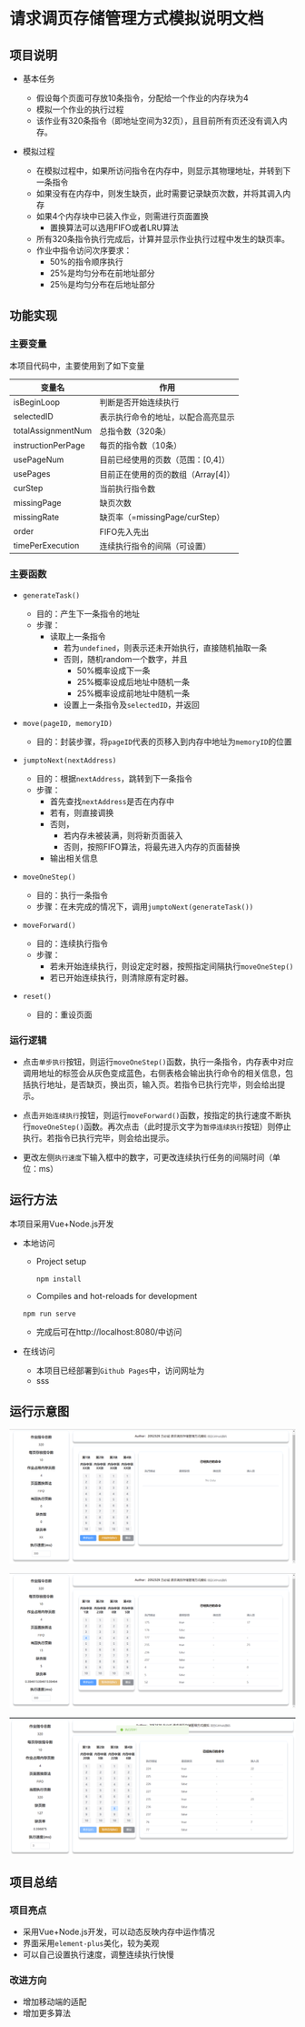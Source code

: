 # 请求调页存储管理方式模拟说明文档
## 项目说明

- 基本任务
  - 假设每个页面可存放10条指令，分配给一个作业的内存块为4
  - 模拟一个作业的执行过程
  - 该作业有320条指令（即地址空间为32页），且目前所有页还没有调入内存。

- 模拟过程
  - 在模拟过程中，如果所访问指令在内存中，则显示其物理地址，并转到下一条指令
  - 如果没有在内存中，则发生缺页，此时需要记录缺页次数，并将其调入内存
  - 如果4个内存块中已装入作业，则需进行页面置换
    - 置换算法可以选用FIFO或者LRU算法
  - 所有320条指令执行完成后，计算并显示作业执行过程中发生的缺页率。
  - 作业中指令访问次序要求：
    - 50%的指令顺序执行
    - 25%是均匀分布在前地址部分
    - 25％是均匀分布在后地址部分
## 功能实现

### 主要变量

本项目代码中，主要使用到了如下变量

| 变量名             | 作用                               |
| ------------------ | ---------------------------------- |
| isBeginLoop        | 判断是否开始连续执行               |
| selectedID         | 表示执行命令的地址，以配合高亮显示 |
| totalAssignmentNum | 总指令数（320条）                  |
| instructionPerPage | 每页的指令数（10条）               |
| usePageNum         | 目前已经使用的页数（范围：[0,4]）  |
| usePages           | 目前正在使用的页的数组（Array[4]） |
| curStep            | 当前执行指令数                     |
| missingPage        | 缺页次数                           |
| missingRate        | 缺页率（=missingPage/curStep）     |
| order              | FIFO先入先出                       |
| timePerExecution   | 连续执行指令的间隔（可设置）       |

### 主要函数

- `generateTask()`
  - 目的：产生下一条指令的地址
  - 步骤：
    - 读取上一条指令
      - 若为`undefined`，则表示还未开始执行，直接随机抽取一条
      - 否则，随机random一个数字，并且
        - 50%概率设成下一条
        - 25%概率设成后地址中随机一条
        - 25%概率设成前地址中随机一条
      - 设置上一条指令及`selectedID`，并返回
- `move(pageID, memoryID)`
  - 目的：封装步骤，将`pageID`代表的页移入到内存中地址为`memoryID`的位置
- `jumptoNext(nextAddress)`
  - 目的：根据`nextAddress`，跳转到下一条指令
  - 步骤：
    - 首先查找`nextAddress`是否在内存中
    - 若有，则直接调换
    - 否则，
      - 若内存未被装满，则将新页面装入
      - 否则，按照FIFO算法，将最先进入内存的页面替换
    - 输出相关信息
- `moveOneStep()`
  - 目的：执行一条指令
  - 步骤：在未完成的情况下，调用`jumptoNext(generateTask())`
- `moveForward()`
  - 目的：连续执行指令
  - 步骤：
    - 若未开始连续执行，则设定定时器，按照指定间隔执行`moveOneStep()`
    - 若已开始连续执行，则清除原有定时器。

- `reset()`
  - 目的：重设页面

### 运行逻辑

- 点击`单步执行`按钮，则运行`moveOneStep()`函数，执行一条指令，内存表中对应调用地址的标签会从灰色变成蓝色，右侧表格会输出执行命令的相关信息，包括执行地址，是否缺页，换出页，输入页。若指令已执行完毕，则会给出提示。
- 点击`开始连续执行`按钮，则运行`moveForward()`函数，按指定的执行速度不断执行`moveOneStep()`函数。再次点击（此时提示文字为`暂停连续执行`按钮）则停止执行。若指令已执行完毕，则会给出提示。

- 更改左侧`执行速度`下输入框中的数字，可更改连续执行任务的间隔时间（单位：ms）

## 运行方法

本项目采用Vue+Node.js开发

- 本地访问

  - Project setup

    ```
    npm install
    ```

  -  Compiles and hot-reloads for development

    ```
    npm run serve
    ```
    
  - 完成后可在http://localhost:8080/中访问

- 在线访问

  - 本项目已经部署到`Github Pages`中，访问网址为
  - sss

## 运行示意图

![示意图](img/img1.png)

![示意图](img/img2.png)

![示意图](img/img3.png)

## 项目总结

### 项目亮点

- 采用Vue+Node.js开发，可以动态反映内存中运作情况
- 界面采用`element-plus`美化，较为美观
- 可以自己设置执行速度，调整连续执行快慢

### 改进方向

- 增加移动端的适配
- 增加更多算法
